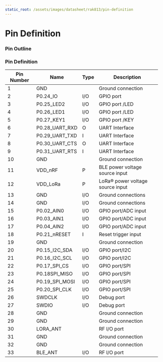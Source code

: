 ```yaml
---
static_root: /assets/images/datasheet/rak813/pin-definition
---
```


# Pin Definition

### Pin Outline

<rk-img
  :src="`${$frontmatter.static_root}/x2r4cnaicfsun5zakynq.png`"
  width="50%"
  figure-number="1"
  caption="Pin Out Diagram for RAK813"
/>

### Pin Definition

| Pin Number | Name           | Type | Description                      |
| ---------- | -------------- | ---- | -------------------------------- |
| 1          | GND            |      | Ground connection                |
| 2          | P0.24_IO       | I/O  | GPIO port                        |
| 3          | P0.25_LED2     | I/O  | GPIO port /LED                   |
| 4          | P0.26_LED1     | I/O  | GPIO port /LED                   |
| 5          | P0.27_KEY1     | I/O  | GPIO port /KEY                   |
| 6          | P0.28_UART_RXD | O    | UART Interface                   |
| 7          | P0.29_UART_TXD | I    | UART Interface                   |
| 8          | P0.30_UART_CTS | O    | UART Interface                   |
| 9          | P0.31_UART_RTS | I    | UART Interface                   |
| 10         | GND            |      | Ground connection                |
| 11         | VDD_nRF        | P    | BLE power voltage source input   |
| 12         | VDD_LoRa       | P    | LoRa® power voltage source input |
| 13         | GND            | I/O  | Ground connections               |
| 14         | GND            | I/O  | Ground connections               |
| 15         | P0.02_AIN0     | I/O  | GPIO port/ADC input              |
| 16         | P0.03_AIN1     | I/O  | GPIO port/ADC input              |
| 17         | P0.04_AIN2     | I/O  | GPIO port/ADC input              |
| 18         | P0.21_nRESET   | I    | Reset trigger input              |
| 19         | GND            |      | Ground connection                |
| 20         | P0.15_I2C_SDA  | I/O  | GPIO port/I2C                    |
| 21         | P0.16_I2C_SCL  | I/O  | GPIO port/I2C                    |
| 22         | P0.17_SPI_CS   | I/O  | GPIO port/SPI                    |
| 23         | P0.18SPI_MISO  | I/O  | GPIO port/SPI                    |
| 24         | P0.19_SPI_MOSI | I/O  | GPIO port/SPI                    |
| 25         | P0.20_SPI_CLK  | I/O  | GPIO port/SPI                    |
| 26         | SWDCLK         | I/O  | Debug port                       |
| 27         | SWDIO          | I/O  | Debug port                       |
| 28         | GND            |      | Ground connection                |
| 29         | GND            |      | Ground connection                |
| 30         | LORA_ANT       |      | RF I/O port                      |
| 31         | GND            |      | Ground connection                |
| 32         | GND            |      | Ground connection                |
| 33         | BLE_ANT        | I/O  | RF I/O port                      |
